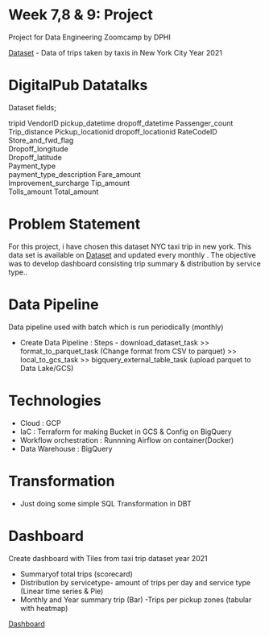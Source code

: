 # Week 7,8 & 9: Project 
Project for Data Engineering Zoomcamp by DPHI 

[Dataset](https://s3.amazonaws.com/nyc-tlc/trip+data/yellow_tripdata_2021-01.csv) - Data of trips taken by taxis in New York City Year 2021


# **DigitalPub Datatalks**

Dataset fields;

tripid
VendorID 
pickup_datetime 
dropoff_datetime 
Passenger_count 
Trip_distance 
Pickup_locationid
dropoff_locationid 
RateCodeID 
Store_and_fwd_flag      
Dropoff_longitude   
Dropoff_latitude   
Payment_type         
payment_type_description
Fare_amount         
Improvement_surcharge
Tip_amount        
Tolls_amount 
Total_amount 
         

# Problem Statement

For this project, i have chosen this dataset NYC taxi trip in new york. This data set is available on [Dataset](https://s3.amazonaws.com/nyc-tlc/trip+data/yellow_tripdata_2021-01.csv)  and updated every monthly . The objective was to develop dashboard consisting trip summary & distribution by service type..


# Data Pipeline

Data pipeline used with batch which is run periodically (monthly)

- Create Data Pipeline :
Steps -  download_dataset_task >> format_to_parquet_task (Change format from CSV to parquet) >> local_to_gcs_task >> bigquery_external_table_task (upload parquet to Data Lake/GCS) 

# Technologies

- Cloud : GCP
- IaC : Terraform for making Bucket in GCS & Config on BigQuery
- Workflow orchestration : Runnning Airflow on container(Docker)
- Data Warehouse : BigQuery

# Transformation

- Just doing some simple SQL Transformation in DBT

# Dashboard

Create dashboard with Tiles from taxi trip dataset year 2021
- Summaryof total trips (scorecard)
- Distribution by servicetype- amount of trips per day and service type (Linear time series & Pie)
- Monthly and Year summary trip (Bar)
-Trips per pickup zones (tabular with heatmap)



[Dashboard](https://datastudio.google.com/reporting/c73704e3-e0c8-47f2-9b05-742ca60c8f98/page/az9qC)

